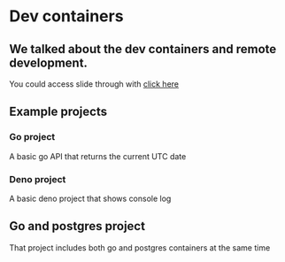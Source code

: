 # Dev containers

## We talked about the dev containers and remote development.

You could access slide through with [click here](https://docs.google.com/presentation/d/1_uNBw2jDTEL6xoEhPgEonLVGpDrRWfudVHLPS_ygZXw/edit?usp=sharing)

## Example projects

### Go project

A basic go API that returns the current UTC date

### Deno project

A basic deno project that shows console log

## Go and postgres project

That project includes both go and postgres containers at the same time